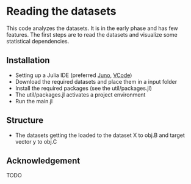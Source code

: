 # Reading the datasets

This code analyzes the datasets.
It is in the early phase and has few features. The first steps are to read the datasets and visualize some statistical dependencies.


## Installation

- Setting up a Julia IDE (preferred [Juno](https://junolab.org/), [VCode](https://code.visualstudio.com/))
- Download the required datasets and place them in a input folder
- Install the required packages (see the util/packages.jl)
- The util/packages.jl activates a project environment
- Run the main.jl

## Structure
- The datasets getting the loaded to the dataset X to obj.B and target vector y to obj.C
## Acknowledgement

TODO
